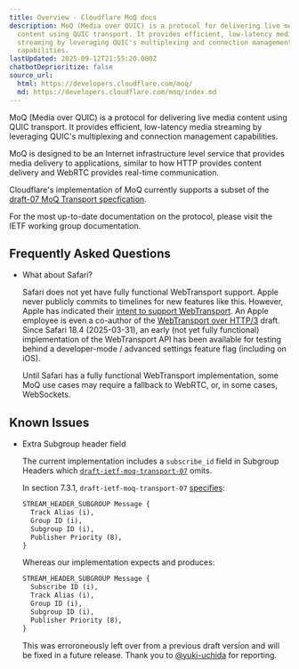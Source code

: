 ```yaml
---
title: Overview · Cloudflare MoQ docs
description: MoQ (Media over QUIC) is a protocol for delivering live media
  content using QUIC transport. It provides efficient, low-latency media
  streaming by leveraging QUIC's multiplexing and connection management
  capabilities.
lastUpdated: 2025-09-12T21:55:20.000Z
chatbotDeprioritize: false
source_url:
  html: https://developers.cloudflare.com/moq/
  md: https://developers.cloudflare.com/moq/index.md
---
```


MoQ (Media over QUIC) is a protocol for delivering live media content using QUIC transport. It provides efficient, low-latency media streaming by leveraging QUIC's multiplexing and connection management capabilities.

MoQ is designed to be an Internet infrastructure level service that provides media delivery to applications, similar to how HTTP provides content delivery and WebRTC provides real-time communication.

Cloudflare's implementation of MoQ currently supports a subset of the [draft-07 MoQ Transport specfication](https://datatracker.ietf.org/doc/html/draft-ietf-moq-transport-07).

For the most up-to-date documentation on the protocol, please visit the IETF working group documentation.

## Frequently Asked Questions

* What about Safari?

  Safari does not yet have fully functional WebTransport support. Apple never publicly commits to timelines for new features like this. However, Apple has indicated their [intent to support WebTransport](https://github.com/WebKit/standards-positions/issues/18#issuecomment-1495890122). An Apple employee is even a co-author of the [WebTransport over HTTP/3](https://datatracker.ietf.org/doc/draft-ietf-webtrans-http3/) draft. Since Safari 18.4 (2025-03-31), an early (not yet fully functional) implementation of the WebTransport API has been available for testing behind a developer-mode / advanced settings feature flag (including on iOS).

  Until Safari has a fully functional WebTransport implementation, some MoQ use cases may require a fallback to WebRTC, or, in some cases, WebSockets.

## Known Issues

* Extra Subgroup header field

  The current implementation includes a `subscribe_id` field in Subgroup Headers which [`draft-ietf-moq-transport-07`](https://datatracker.ietf.org/doc/html/draft-ietf-moq-transport-07) omits.

  In section 7.3.1, `draft-ietf-moq-transport-07` [specifies](https://www.ietf.org/archive/id/draft-ietf-moq-transport-07.html#section-7.3.1):

  ```txt
  STREAM_HEADER_SUBGROUP Message {
    Track Alias (i),
    Group ID (i),
    Subgroup ID (i),
    Publisher Priority (8),
  }
  ```

  Whereas our implementation expects and produces:

  ```txt
  STREAM_HEADER_SUBGROUP Message {
    Subscribe ID (i),
    Track Alias (i),
    Group ID (i),
    Subgroup ID (i),
    Publisher Priority (8),
  }
  ```

  This was erroroneously left over from a previous draft version and will be fixed in a future release. Thank you to [@yuki-uchida](https://github.com/yuki-uchida) for reporting.
